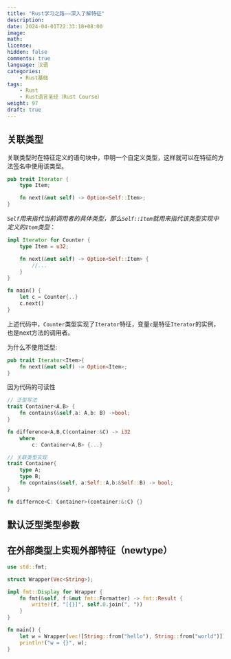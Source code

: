 ```yaml
---
title: "Rust学习之路——深入了解特征"
description: 
date: 2024-04-01T22:33:18+08:00
image: 
math: 
license: 
hidden: false
comments: true
language: 汉语
categories:
    - Rust基础
tags: 
    - Rust
    - Rust语言圣经（Rust Course）
weight: 97
draft: true
---
```


## 关联类型

关联类型时在特征定义的语句块中，申明一个自定义类型，这样就可以在特征的方法签名中使用该类型。

```rust
pub trait Iterator {
    type Item;

    fn next(&mut self) -> Option<Self::Item>;
}
```

*`Self`用来指代当前调用者的具体类型，那么`Self::Item`就用来指代该类型实现中定义的`Item`类型*：

```rust
impl Iterator for Counter {
    type Item = u32;

    fn next(&mut self) -> Option<Self::Item> {
        //...
    }
}

fn main() {
    let c = Counter{..}
    c.next()
}
```

上述代码中，`Counter`类型实现了`Iterator`特征，变量`c`是特征`Iterator`的实例，也是next方法的调用者。

为什么不使用泛型:

```rust
pub trait Iterator<Item>{
    fn next(&mut self) -> Option<Item>;
}
```

因为代码的可读性

```rust
// 泛型写法
trait Container<A,B> { 
    fn contains(&self,a: A,b: B) ->bool;
}

fn difference<A,B,C(container:&C) -> i32
    where
        c: Container<A,B> {...}

// 关联类型实现
trait Container{
    type A;
    type B;
    fn copntains(&self, a:Self::A,b:&Self::B) -> bool;
}

fn differnce<C: Container>(container:&:C) {}
```

## 默认泛型类型参数

## 在外部类型上实现外部特征（newtype）

```rust
use std::fmt;

struct Wrapper(Vec<String>);

impl fmt::Display for Wrapper {
    fn fmt(&self, f:&mut fmt::Formatter) -> fmt::Result {
        write!(f, "[{}]", self.0.join(", "))
    }
}

fn main() {
    let w = Wrapper(vec![String::from("hello"), String::from("world")]);
    println!("w = {}", w);
}
```
